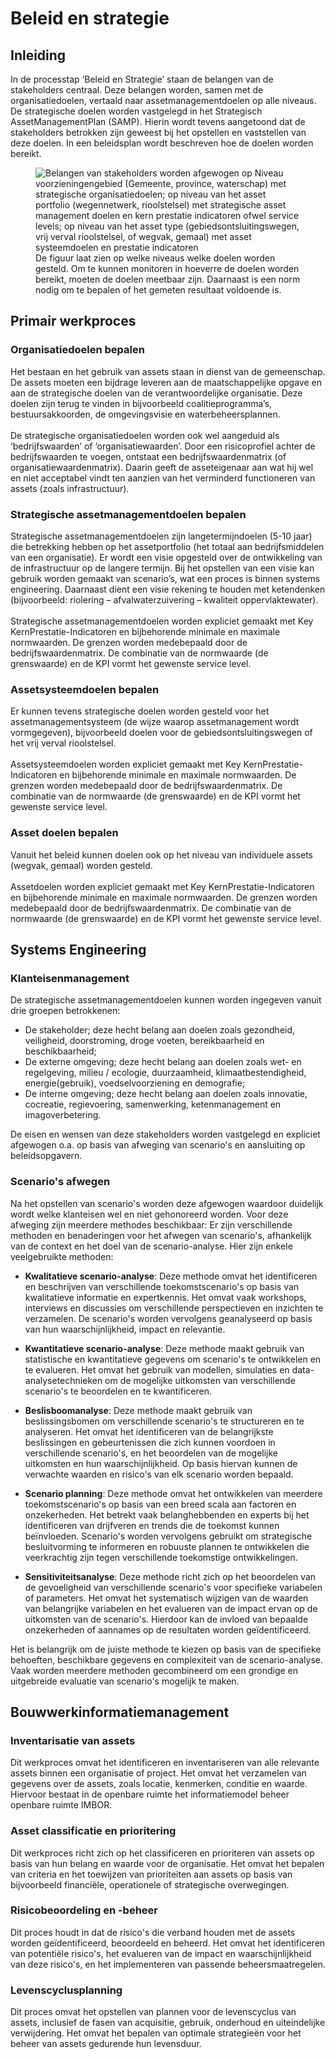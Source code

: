 # Beleid en strategie

## Inleiding
In de processtap ‘Beleid en Strategie’ staan de belangen van de stakeholders centraal. Deze belangen worden, samen met de organisatiedoelen, vertaald naar assetmanagementdoelen op alle niveaus. De strategische doelen worden vastgelegd in het Strategisch AssetManagementPlan (SAMP). Hierin wordt tevens aangetoond dat de stakeholders betrokken zijn geweest bij het opstellen en vaststellen van deze doelen. In een beleidsplan wordt beschreven hoe de doelen worden bereikt.

<figure>
<img src="./h/media/beleidenstrategie.png" alt="Belangen van stakeholders worden afgewogen op Niveau voorzieningengebied (Gemeente, province, waterschap) met strategische organisatiedoelen; op niveau van het asset portfolio (wegennetwerk, rioolstelsel) met strategische asset management doelen en kern prestatie indicatoren ofwel service levels; op niveau van het asset type (gebiedsontsluitingswegen, vrij verval rioolstelsel, of wegvak, gemaal) met asset systeemdoelen en prestatie indicatoren">
<figcaption>De figuur laat zien op welke niveaus welke doelen worden gesteld. Om te kunnen monitoren in hoeverre de doelen worden bereikt, moeten de doelen meetbaar zijn. Daarnaast is een norm nodig om te bepalen of het gemeten resultaat voldoende is.</caption>
</figure>

## Primair werkproces

### Organisatiedoelen bepalen
Het bestaan en het gebruik van assets staan in dienst van de gemeenschap. De assets moeten een bijdrage leveren aan de maatschappelijke opgave en aan de strategische doelen van de verantwoordelijke organisatie. Deze doelen zijn terug te vinden in bijvoorbeeld coalitieprogramma’s, bestuursakkoorden, de omgevingsvisie en waterbeheersplannen.
<br><br>
De strategische organisatiedoelen worden ook wel aangeduid als ‘bedrijfswaarden’ of ‘organisatiewaarden’. Door een risicoprofiel achter de bedrijfswaarden te voegen, ontstaat een bedrijfswaardenmatrix (of organisatiewaardenmatrix). Daarin geeft de asseteigenaar aan wat hij wel en niet acceptabel vindt ten aanzien van het verminderd functioneren van assets (zoals infrastructuur).


### Strategische assetmanagementdoelen bepalen
Strategische assetmanagementdoelen zijn langetermijndoelen (5-10 jaar) die betrekking hebben op het assetportfolio (het totaal aan bedrijfsmiddelen van een organisatie). Er wordt een visie opgesteld over de ontwikkeling van de infrastructuur op de langere termijn. Bij het opstellen van een visie kan gebruik worden gemaakt van scenario’s, wat een proces is binnen systems engineering. Daarnaast dient een visie rekening te houden met ketendenken (bijvoorbeeld: riolering – afvalwaterzuivering – kwaliteit oppervlaktewater).
<br><br>
Strategische assetmanagementdoelen worden expliciet gemaakt met Key KernPrestatie-Indicatoren en bijbehorende minimale en maximale normwaarden. De grenzen worden medebepaald door de bedrijfswaardenmatrix. De combinatie van de normwaarde (de grenswaarde) en de KPI vormt het gewenste service level.

### Assetsysteemdoelen bepalen
Er kunnen tevens strategische doelen worden gesteld voor het assetmanagementsysteem (de wijze waarop assetmanagement wordt vormgegeven), bijvoorbeeld doelen voor de gebiedsontsluitingswegen of het vrij verval rioolstelsel.
<br><br>
Assetsysteemdoelen worden expliciet gemaakt met Key KernPrestatie-Indicatoren en bijbehorende minimale en maximale normwaarden. De grenzen worden medebepaald door de bedrijfswaardenmatrix. De combinatie van de normwaarde (de grenswaarde) en de KPI vormt het gewenste service level.

### Asset doelen bepalen
Vanuit het beleid kunnen doelen ook op het niveau van individuele assets (wegvak, gemaal) worden gesteld. 
<br><br>
Assetdoelen worden expliciet gemaakt met Key KernPrestatie-Indicatoren en bijbehorende minimale en maximale normwaarden. De grenzen worden medebepaald door de bedrijfswaardenmatrix. De combinatie van de normwaarde (de grenswaarde) en de KPI vormt het gewenste service level.

## Systems Engineering

### Klanteisenmanagement
De strategische assetmanagementdoelen kunnen worden ingegeven vanuit drie groepen betrokkenen:

* De stakeholder; deze hecht belang aan doelen zoals gezondheid, veiligheid, doorstroming, droge voeten, bereikbaarheid en beschikbaarheid;
* De externe omgeving; deze hecht belang aan doelen zoals wet- en regelgeving, milieu / ecologie, duurzaamheid, klimaatbestendigheid, energie(gebruik), voedselvoorziening en demografie;
* De interne omgeving; deze hecht belang aan doelen zoals innovatie, cocreatie, regievoering, samenwerking, ketenmanagement en imagoverbetering.

De eisen en wensen van deze stakeholders worden vastgelegd en expliciet afgewogen o.a. op basis van afweging van scenario's en aansluiting op beleidsopgavern.


### Scenario's afwegen
Na het opstellen van scenario's worden deze afgewogen waardoor duidelijk wordt welke klanteisen wel en niet gehonoreerd worden. Voor deze afweging zijn meerdere methodes beschikbaar:
Er zijn verschillende methoden en benaderingen voor het afwegen van scenario's, afhankelijk van de context en het doel van de scenario-analyse. Hier zijn enkele veelgebruikte methoden:

* **Kwalitatieve scenario-analyse**: Deze methode omvat het identificeren en beschrijven van verschillende toekomstscenario's op basis van kwalitatieve informatie en expertkennis. Het omvat vaak workshops, interviews en discussies om verschillende perspectieven en inzichten te verzamelen. De scenario's worden vervolgens geanalyseerd op basis van hun waarschijnlijkheid, impact en relevantie.

* **Kwantitatieve scenario-analyse**: Deze methode maakt gebruik van statistische en kwantitatieve gegevens om scenario's te ontwikkelen en te evalueren. Het omvat het gebruik van modellen, simulaties en data-analysetechnieken om de mogelijke uitkomsten van verschillende scenario's te beoordelen en te kwantificeren.

* **Beslisboomanalyse**: Deze methode maakt gebruik van beslissingsbomen om verschillende scenario's te structureren en te analyseren. Het omvat het identificeren van de belangrijkste beslissingen en gebeurtenissen die zich kunnen voordoen in verschillende scenario's, en het beoordelen van de mogelijke uitkomsten en hun waarschijnlijkheid. Op basis hiervan kunnen de verwachte waarden en risico's van elk scenario worden bepaald.

* **Scenario planning**: Deze methode omvat het ontwikkelen van meerdere toekomstscenario's op basis van een breed scala aan factoren en onzekerheden. Het betrekt vaak belanghebbenden en experts bij het identificeren van drijfveren en trends die de toekomst kunnen beïnvloeden. Scenario's worden vervolgens gebruikt om strategische besluitvorming te informeren en robuuste plannen te ontwikkelen die veerkrachtig zijn tegen verschillende toekomstige ontwikkelingen.

* **Sensitiviteitsanalyse**: Deze methode richt zich op het beoordelen van de gevoeligheid van verschillende scenario's voor specifieke variabelen of parameters. Het omvat het systematisch wijzigen van de waarden van belangrijke variabelen en het evalueren van de impact ervan op de uitkomsten van de scenario's. Hierdoor kan de invloed van bepaalde onzekerheden of aannames op de resultaten worden geïdentificeerd.

Het is belangrijk om de juiste methode te kiezen op basis van de specifieke behoeften, beschikbare gegevens en complexiteit van de scenario-analyse. Vaak worden meerdere methoden gecombineerd om een grondige en uitgebreide evaluatie van scenario's mogelijk te maken.

## Bouwwerkinformatiemanagement

### Inventarisatie van assets
Dit werkproces omvat het identificeren en inventariseren van alle relevante assets binnen een organisatie of project. Het omvat het verzamelen van gegevens over de assets, zoals locatie, kenmerken, conditie en waarde. Hiervoor bestaat in de openbare ruimte het informatiemodel beheer openbare ruimte IMBOR.


### Asset classificatie en prioritering
Dit werkproces richt zich op het classificeren en prioriteren van assets op basis van hun belang en waarde voor de organisatie. Het omvat het bepalen van criteria en het toewijzen van prioriteiten aan assets op basis van bijvoorbeeld financiële, operationele of strategische overwegingen.

### Risicobeoordeling en -beheer
Dit proces houdt in dat de risico's die verband houden met de assets worden geïdentificeerd, beoordeeld en beheerd. Het omvat het identificeren van potentiële risico's, het evalueren van de impact en waarschijnlijkheid van deze risico's, en het implementeren van passende beheersmaatregelen.

### Levenscyclusplanning
Dit proces omvat het opstellen van plannen voor de levenscyclus van assets, inclusief de fasen van acquisitie, gebruik, onderhoud en uiteindelijke verwijdering. Het omvat het bepalen van optimale strategieën voor het beheer van assets gedurende hun levensduur.




